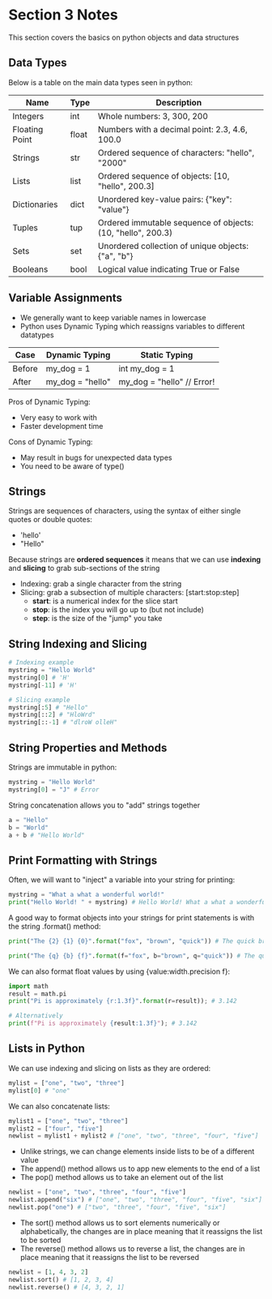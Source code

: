 # Section 3 Notes

This section covers the basics on python objects and data structures

## Data Types

Below is a table on the main data types seen in python:

Name | Type | Description
--- | --- | ---
Integers | int | Whole numbers: 3, 300, 200
Floating Point | float | Numbers with a decimal point: 2.3, 4.6, 100.0
Strings | str | Ordered sequence of characters: "hello", "2000"
Lists | list | Ordered sequence of objects: [10, "hello", 200.3]
Dictionaries | dict | Unordered key-value pairs: {"key": "value"}
Tuples | tup | Ordered immutable sequence of objects: (10, "hello", 200.3)
Sets | set | Unordered collection of unique objects: {"a", "b"}
Booleans | bool | Logical value indicating True or False

## Variable Assignments

* We generally want to keep variable names in lowercase
* Python uses Dynamic Typing which reassigns variables to different datatypes

 Case | Dynamic Typing | Static Typing
--- | --- | ---
Before | my_dog = 1 | int my_dog = 1
After | my_dog = "hello" | my_dog = "hello" // Error!

Pros of Dynamic Typing:
* Very easy to work with
* Faster development time

Cons of Dynamic Typing:
* May result in bugs for unexpected data types
* You need to be aware of type()

## Strings

Strings are sequences of characters, using the syntax of either single quotes or double quotes:
* 'hello'
* "Hello"

Because strings are **ordered sequences** it means that we can use **indexing** and **slicing** to grab sub-sections of the string

* Indexing: grab a single character from the string
* Slicing: grab a subsection of multiple characters: [start:stop:step]
  * **start**: is a numerical index for the slice start
  * **stop**: is the index you will go up to (but not include)
  * **step**: is the size of the "jump" you take

## String Indexing and Slicing

```python
# Indexing example
mystring = "Hello World"
mystring[0] # 'H'
mystring[-11] # 'H'

# Slicing example
mystring[:5] # "Hello"
mystring[::2] # "HloWrd"
mystring[::-1] # "dlroW olleH"
```

## String Properties and Methods

Strings are immutable in python:

```python
mystring = "Hello World"
mystring[0] = "J" # Error
```

String concatenation allows you to "add" strings together

```python
a = "Hello"
b = "World"
a + b # "Hello World"
```
## Print Formatting with Strings

Often, we will want to "inject" a variable into your string for printing:

```python
mystring = "What a what a wonderful world!"
print("Hello World! " + mystring) # Hello World! What a what a wonderful world!
```

A good way to format objects into your strings for print statements is with the string .format() method:

```python
print("The {2} {1} {0}".format("fox", "brown", "quick")) # The quick brown fox

print("The {q} {b} {f}".format(f="fox", b="brown", q="quick")) # The quick brown fox
```

We can also format float values by using {value:width.precision f}:

```python
import math
result = math.pi
print("Pi is approximately {r:1.3f}".format(r=result)); # 3.142

# Alternatively
print(f"Pi is approximately {result:1.3f}"); # 3.142
```

## Lists in Python

We can use indexing and slicing on lists as they are ordered:

```python
mylist = ["one", "two", "three"]
mylist[0] # "one"
```

We can also concatenate lists:

```python
mylist1 = ["one", "two", "three"]
mylist2 = ["four", "five"]
newlist = mylist1 + mylist2 # ["one", "two", "three", "four", "five"]
```

* Unlike strings, we can change elements inside lists to be of a different value
* The append() method allows us to app new elements to the end of a list
* The pop() method allows us to take an element out of the list

```python
newlist = ["one", "two", "three", "four", "five"]
newlist.append("six") # ["one", "two", "three", "four", "five", "six"]
newlist.pop("one") # ["two", "three", "four", "five", "six"]
```

* The sort() method allows us to sort elements numerically or alphabetically, the changes are in place meaning that it reassigns the list to be sorted
* The reverse() method allows us to reverse a list, the changes are in place meaning that it reassigns the list to be reversed

```python
newlist = [1, 4, 3, 2]
newlist.sort() # [1, 2, 3, 4]
newlist.reverse() # [4, 3, 2, 1]
```
